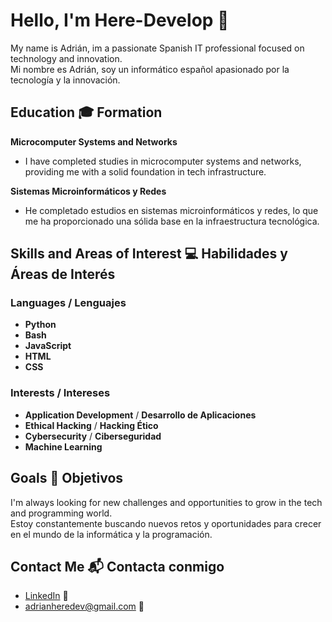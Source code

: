 # Hello, I'm Here-Develop 👋  
My name is Adrián, im a passionate Spanish IT professional focused on technology and innovation.  
Mi nombre es Adrián, soy un informático español apasionado por la tecnología y la innovación.

## Education 🎓 Formation  
**Microcomputer Systems and Networks**  
- I have completed studies in microcomputer systems and networks, providing me with a solid foundation in tech infrastructure.  

**Sistemas Microinformáticos y Redes**  
- He completado estudios en sistemas microinformáticos y redes, lo que me ha proporcionado una sólida base en la infraestructura tecnológica.

## Skills and Areas of Interest 💻 Habilidades y Áreas de Interés  
### Languages / Lenguajes  
- **Python**  
- **Bash**  
- **JavaScript**  
- **HTML**  
- **CSS**  

### Interests / Intereses  
- **Application Development** / **Desarrollo de Aplicaciones**  
- **Ethical Hacking** / **Hacking Ético**  
- **Cybersecurity** / **Ciberseguridad**
-  **Machine Learning**  

## Goals 🌱 Objetivos  
I'm always looking for new challenges and opportunities to grow in the tech and programming world.  
Estoy constantemente buscando nuevos retos y oportunidades para crecer en el mundo de la informática y la programación.

## Contact Me 📬 Contacta conmigo  
- [LinkedIn](https://www.linkedin.com/in/adri%C3%A1n-heredero-antonio-660a93328?utm_source=share&utm_campaign=share_via&utm_content=profile&utm_medium=ios_app) 🤝
- [adrianheredev@gmail.com](mailto:adrianheredev@gmail.com) 📧 
